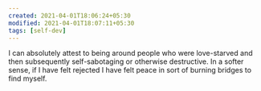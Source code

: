 ```yaml
---
created: 2021-04-01T18:06:24+05:30
modified: 2021-04-01T18:07:11+05:30
tags: [self-dev]
---
```


 I can absolutely attest to being around people who were love-starved and then subsequently self-sabotaging or otherwise destructive. In a softer sense, if I have felt rejected I have felt peace in sort of burning bridges to find myself. 
